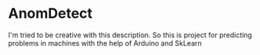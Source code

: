 # AnomDetect
I'm tried to be creative with this description. So this is project for predicting problems in machines with the help of Arduino and SkLearn
